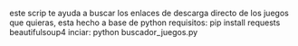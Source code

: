 este scrip te ayuda a buscar los enlaces de descarga directo de los juegos que quieras, esta hecho a base de python
requisitos:
pip install requests beautifulsoup4
inciar:
python buscador_juegos.py
